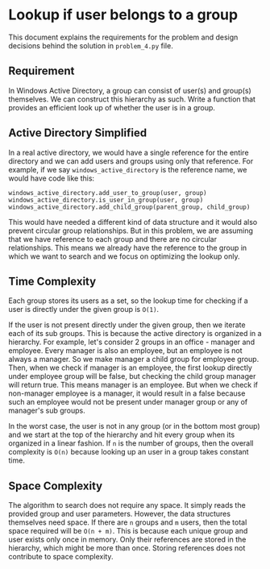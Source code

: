 # Lookup if user belongs to a group
This document explains the requirements for the problem and design decisions behind the solution in `problem_4.py` file.

## Requirement
In Windows Active Directory, a group can consist of user(s) and group(s) themselves. We can construct this hierarchy as such. Write a function that provides an efficient look up of whether the user is in a group.

## Active Directory Simplified
In a real active directory, we would have a single reference for the entire directory and we can add users and groups using only that reference. For example, if we say `windows_active_directory` is the reference name, we would have code like this:
```
windows_active_directory.add_user_to_group(user, group)
windows_active_directory.is_user_in_group(user, group)
windows_active_directory.add_child_group(parent_group, child_group)
```

This would have needed a different kind of data structure and it would also prevent circular group relationships. But in this problem, we are assuming that we have reference to each group and there are no circular relationships. This means we already have the reference to the group in which we want to search and we focus on optimizing the lookup only.

## Time Complexity
Each group stores its users as a set, so the lookup time for checking if a user is directly under the given group is `O(1)`.

If the user is not present directly under the given group, then we iterate each of its sub groups. This is because the active directory is organized in a hierarchy. For example, let's consider 2 groups in an office - manager and employee. Every manager is also an employee, but an employee is not always a manager. So we make manager  a child group for employee group. Then, when we check if manager is an employee, the first lookup directly under employee group will be false, but checking the child group manager will return true. This means manager is an employee. But when we check if non-manager employee is a manager, it would result in a false because such an employee would not be present under manager group or any of manager's sub groups.

In the worst case, the user is not in any group (or in the bottom most group) and we start at the top of the hierarchy and hit every group when its organized in a linear fashion. If `n` is the number of groups, then the overall complexity is `O(n)` because looking up an user in a group takes constant time.

## Space Complexity
The algorithm to search does not require any space. It simply reads the provided group and user parameters. However, the data structures themselves need space. If there are `n` groups and `m` users, then the total space required will be `O(n + m)`. This is because each unique group and user exists only once in memory. Only their references are stored in the hierarchy, which might be more than once. Storing references does not contribute to space complexity.